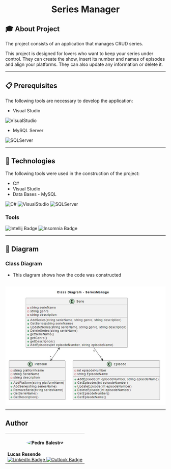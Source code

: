 ﻿<h1 align="center">Series Manager</h1>

## 🎓 About Project

The project consists of an application that manages CRUD series.

This project is designed for lovers who want to keep your series under control.
They can create the show, insert its number and names of episodes and align your platforms. They can also update any information or delete it.

---

## 📋 Prerequisites

The following tools are necessary to develop the application:

- Visual Studio

![VisualStudio](https://img.shields.io/badge/Visual_Studio-5C2D91?style=for-the-badge&logo=visual%20studio&logoColor=white)

- MySQL Server

![SQLServer](https://img.shields.io/badge/Microsoft_SQL_Server-CC2927?style=for-the-badge&logo=microsoft-sql-server&logoColor=white)

---

## 📜 Technologies

The following tools were used in the construction of the project:

- C#
- Visual Studio
- Data Bases - MySQL

![C#](https://img.shields.io/badge/C%23-239120?style=for-the-badge&logo=csharp&logoColor=white)
![VisualStudio](https://img.shields.io/badge/Visual_Studio-5C2D91?style=for-the-badge&logo=visual%20studio&logoColor=white)
![SQLServer](https://img.shields.io/badge/Microsoft_SQL_Server-CC2927?style=for-the-badge&logo=microsoft-sql-server&logoColor=white)

### Tools

![Intellij Badge](https://img.shields.io/badge/IntelliJ_IDEA-000000.svg?style=for-the-badge&logo=intellij-idea&logoColor=white)
![Insomnia Badge](https://img.shields.io/badge/Insomnia-5849be?style=for-the-badge&logo=Insomnia&logoColor=white)

---

## 📁 Diagram

### Class Diagram

- This diagram shows how the code was constructed

<p align="center" style="display: flex; flex-direction: column; align-items: flex-start; justify-content: center;">
    <p align="center" style="display: flex; align-items: flex-start; justify-content: center;">
      <img alt="ClassDiagram" style="width: 700px; margin: 0 10px" 
       src="SeriesManager\Modeling\ClassDiagram.jpg">
    </p>
</p>

---

## Author

<table>
  <tr>
<td>
      <h4 align="center">
        <img style="border-radius: 50%" src="https://avatars.githubusercontent.com/u/99922083?v=4" width="180px;" alt="Pedro Balestra">
      </h4>
      <strong>Lucas Resende</strong>
      <br>
      <a href="https://www.linkedin.com/in/lucassresende/">
        <img src="https://img.shields.io/badge/LinkedIn-0077B5?style=for-the-badge&logo=linkedin&logoColor=white" alt="LinkedIn Badge">
      </a>
      <a href="mailto:l.souza@pg.inatel.br">
        <img src="https://img.shields.io/badge/Outlook-0078D4?style=for-the-badge&logo=microsoft-outlook&logoColor=white" alt="Outlook Badge">
      </a>
    </td>
  </tr>
</table>
